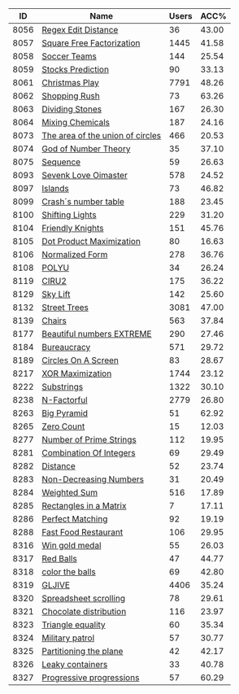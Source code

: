| ID | Name | Users | ACC% |
|---|---|---|---|
| 8056 | [Regex Edit Distance](https://www.spoj.com/problems/AMR10B) | 36 | 43.00 |
| 8057 | [Square Free Factorization](https://www.spoj.com/problems/AMR10C) | 1445 | 41.58 |
| 8058 | [Soccer Teams](https://www.spoj.com/problems/AMR10D) | 144 | 25.54 |
| 8059 | [Stocks Prediction](https://www.spoj.com/problems/AMR10E) | 90 | 33.13 |
| 8061 | [Christmas Play](https://www.spoj.com/problems/AMR10G) | 7791 | 48.26 |
| 8062 | [Shopping Rush](https://www.spoj.com/problems/AMR10H) | 73 | 63.26 |
| 8063 | [Dividing Stones](https://www.spoj.com/problems/AMR10I) | 167 | 26.30 |
| 8064 | [Mixing Chemicals](https://www.spoj.com/problems/AMR10J) | 187 | 24.16 |
| 8073 | [The area of the union of circles](https://www.spoj.com/problems/CIRU) | 466 | 20.53 |
| 8074 | [God of Number Theory](https://www.spoj.com/problems/NUMG) | 35 | 37.10 |
| 8075 | [Sequence](https://www.spoj.com/problems/SEQN) | 59 | 26.63 |
| 8093 | [Sevenk Love Oimaster](https://www.spoj.com/problems/JZPGYZ) | 578 | 24.52 |
| 8097 | [Islands](https://www.spoj.com/problems/IOIISL08) | 73 | 46.82 |
| 8099 | [Crash´s number table](https://www.spoj.com/problems/TABLE) | 188 | 23.45 |
| 8100 | [Shifting Lights](https://www.spoj.com/problems/SHLIGHTS) | 229 | 31.20 |
| 8104 | [Friendly Knights](https://www.spoj.com/problems/KFRIENDS) | 151 | 45.76 |
| 8105 | [Dot Product Maximization](https://www.spoj.com/problems/DPMAX) | 80 | 16.63 |
| 8106 | [Normalized Form](https://www.spoj.com/problems/ACPC10C) | 278 | 36.76 |
| 8108 | [POLYU](https://www.spoj.com/problems/POLYU) | 34 | 26.24 |
| 8119 | [CIRU2](https://www.spoj.com/problems/CIRUT) | 175 | 36.22 |
| 8129 | [Sky Lift](https://www.spoj.com/problems/SKY) | 142 | 25.60 |
| 8132 | [Street Trees](https://www.spoj.com/problems/STREETR) | 3081 | 47.00 |
| 8139 | [Chairs](https://www.spoj.com/problems/CHAIR) | 563 | 37.84 |
| 8177 | [Beautiful numbers EXTREME](https://www.spoj.com/problems/JZPEXT) | 290 | 27.46 |
| 8184 | [Bureaucracy](https://www.spoj.com/problems/BUREAU) | 571 | 29.72 |
| 8189 | [Circles On A Screen](https://www.spoj.com/problems/CIRCSCR) | 83 | 28.67 |
| 8217 | [XOR Maximization](https://www.spoj.com/problems/XMAX) | 1744 | 23.12 |
| 8222 | [Substrings](https://www.spoj.com/problems/NSUBSTR) | 1322 | 30.10 |
| 8238 | [N-Factorful](https://www.spoj.com/problems/NFACTOR) | 2779 | 26.80 |
| 8263 | [Big Pyramid](https://www.spoj.com/problems/EMILABC) | 51 | 62.92 |
| 8265 | [Zero Count](https://www.spoj.com/problems/ZEROCNT) | 15 | 12.03 |
| 8277 | [Number of Prime Strings](https://www.spoj.com/problems/PSTR) | 112 | 19.95 |
| 8281 | [Combination Of Integers](https://www.spoj.com/problems/INTCOMB) | 69 | 29.49 |
| 8282 | [Distance](https://www.spoj.com/problems/DIST) | 52 | 23.74 |
| 8283 | [Non-Decreasing Numbers](https://www.spoj.com/problems/NONDEC) | 31 | 20.49 |
| 8284 | [Weighted Sum](https://www.spoj.com/problems/WEIGHT) | 516 | 17.89 |
| 8285 | [Rectangles in a Matrix](https://www.spoj.com/problems/RECTMAT) | 7 | 17.11 |
| 8286 | [Perfect Matching](https://www.spoj.com/problems/MATCH) | 92 | 19.19 |
| 8288 | [Fast Food Restaurant](https://www.spoj.com/problems/FASTFOOD) | 106 | 29.95 |
| 8316 | [Win gold medal](https://www.spoj.com/problems/WINGOLD) | 55 | 26.03 |
| 8317 | [Red Balls](https://www.spoj.com/problems/SIGNGAME) | 47 | 44.77 |
| 8318 | [color the balls](https://www.spoj.com/problems/PLAYSIGN) | 69 | 42.80 |
| 8319 | [GLJIVE](https://www.spoj.com/problems/GLJIVE) | 4406 | 35.24 |
| 8320 | [Spreadsheet scrolling](https://www.spoj.com/problems/SCROLL) | 78 | 29.61 |
| 8321 | [Chocolate distribution](https://www.spoj.com/problems/CHOCDIST) | 116 | 23.97 |
| 8323 | [Triangle equality](https://www.spoj.com/problems/TRIEQUAL) | 60 | 35.34 |
| 8324 | [Military patrol](https://www.spoj.com/problems/MILPATR) | 57 | 30.77 |
| 8325 | [Partitioning the plane](https://www.spoj.com/problems/PARTPLNE) | 42 | 42.17 |
| 8326 | [Leaky containers](https://www.spoj.com/problems/LEAKCONT) | 33 | 40.78 |
| 8327 | [Progressive progressions](https://www.spoj.com/problems/PROGPROG) | 57 | 60.29 |
